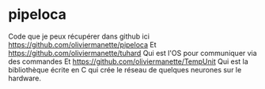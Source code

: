 # pipeloca
Code que je peux récupérer dans github ici 
https://github.com/oliviermanette/pipeloca
Et 
https://github.com/oliviermanette/tuhard
Qui est l'OS pour communiquer via des commandes
Et 
https://github.com/oliviermanette/TempUnit
Qui est la bibliothèque écrite en C qui crée le réseau de quelques neurones sur le hardware.
